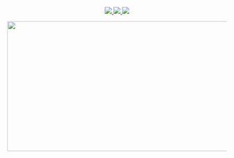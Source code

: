 <p align="center">
  <a href="https://skillicons.dev">
    <img src="https://skillicons.dev/icons?i=html,css,js,vue&theme=dark" />
    <img src="https://skillicons.dev/icons?i=figma,ai,ps&theme=dark" />
    <img src="https://skillicons.dev/icons?i=notion,github&theme=dark" />
  </a>
</p>
<a href="https://github.com/devxb/gitanimals">
<img
  src="https://render.gitanimals.org/farms/yoo-nji"
  width="600"
  height="300"
/>
</a>

<!--
**yoo-nji/yoo-nji** is a ✨ _special_ ✨ repository because its `README.md` (this file) appears on your GitHub profile.

Here are some ideas to get you started:

- 🔭 I’m currently working on ...
- 🌱 I’m currently learning ...
- 👯 I’m looking to collaborate on ...
- 🤔 I’m looking for help with ...
- 💬 Ask me about ...
- 📫 How to reach me: ...
- 😄 Pronouns: ...
- ⚡ Fun fact: ...
-->
